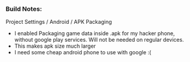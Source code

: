 ### Build Notes:
Project Settings / Android / APK Packaging
- I enabled Packaging game data inside .apk for my hacker phone, without google play services. Will not be needed on regular devices.
- This makes apk size much larger
- I need some cheap android phone to use with google :(